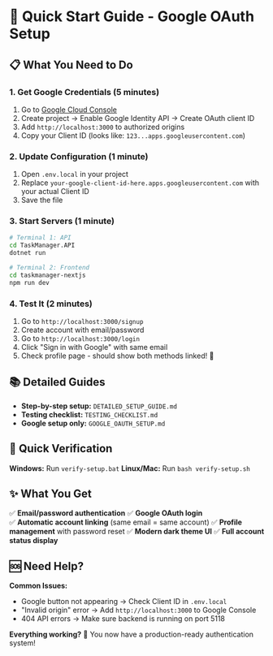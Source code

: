 # 🎯 Quick Start Guide - Google OAuth Setup

## 📋 What You Need to Do

### 1. **Get Google Credentials** (5 minutes)
1. Go to [Google Cloud Console](https://console.cloud.google.com/)
2. Create project → Enable Google Identity API → Create OAuth client ID
3. Add `http://localhost:3000` to authorized origins
4. Copy your Client ID (looks like: `123...apps.googleusercontent.com`)

### 2. **Update Configuration** (1 minute)
1. Open `.env.local` in your project
2. Replace `your-google-client-id-here.apps.googleusercontent.com` with your actual Client ID
3. Save the file

### 3. **Start Servers** (1 minute)
```bash
# Terminal 1: API
cd TaskManager.API
dotnet run

# Terminal 2: Frontend  
cd taskmanager-nextjs
npm run dev
```

### 4. **Test It** (2 minutes)
1. Go to `http://localhost:3000/signup`
2. Create account with email/password
3. Go to `http://localhost:3000/login`
4. Click "Sign in with Google" with same email
5. Check profile page - should show both methods linked! 🔗

## 📚 Detailed Guides

- **Step-by-step setup:** `DETAILED_SETUP_GUIDE.md`
- **Testing checklist:** `TESTING_CHECKLIST.md`
- **Google setup only:** `GOOGLE_OAUTH_SETUP.md`

## 🔧 Quick Verification

**Windows:** Run `verify-setup.bat`
**Linux/Mac:** Run `bash verify-setup.sh`

## ✨ What You Get

✅ **Email/password authentication**
✅ **Google OAuth login**  
✅ **Automatic account linking** (same email = same account)
✅ **Profile management** with password reset
✅ **Modern dark theme UI**
✅ **Full account status display**

## 🆘 Need Help?

**Common Issues:**
- Google button not appearing → Check Client ID in `.env.local`
- "Invalid origin" error → Add `http://localhost:3000` to Google Console
- 404 API errors → Make sure backend is running on port 5118

**Everything working?** 🎉 You now have a production-ready authentication system!